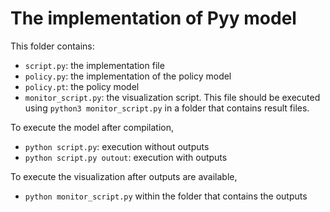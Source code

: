
# The implementation of Pyy model
This folder contains:
- `script.py`: the implementation file
- `policy.py`: the implementation of the policy model
- `policy.pt`: the policy model
- `monitor_script.py`: the visualization script. This file should be executed using `python3 monitor_script.py` in a folder that contains result files.

To execute the model after compilation,
- `python script.py`: execution without outputs
- `python script.py outout`: execution with outputs

To execute the visualization after outputs are available,
- `python monitor_script.py` within the folder that contains the outputs